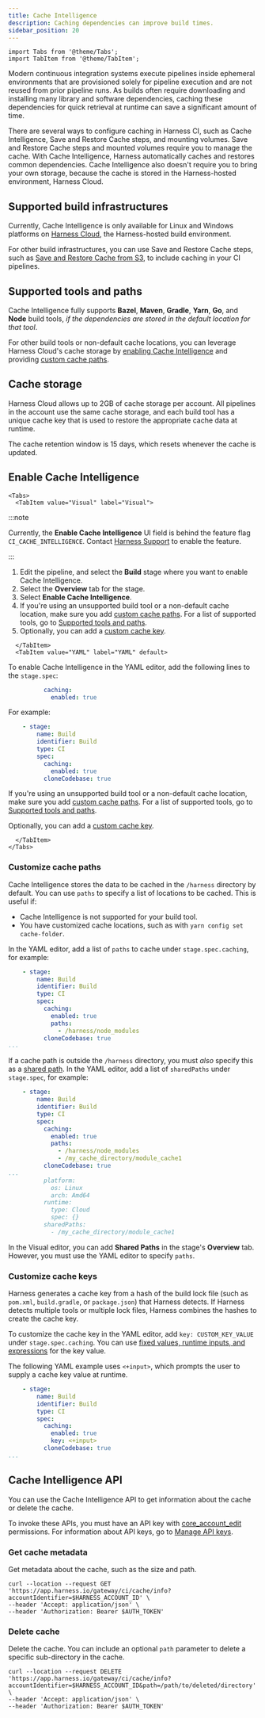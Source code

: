 ```yaml
---
title: Cache Intelligence
description: Caching dependencies can improve build times.
sidebar_position: 20
---
```


```mdx-code-block
import Tabs from '@theme/Tabs';
import TabItem from '@theme/TabItem';
```

Modern continuous integration systems execute pipelines inside ephemeral environments that are provisioned solely for pipeline execution and are not reused from prior pipeline runs. As builds often require downloading and installing many library and software dependencies, caching these dependencies for quick retrieval at runtime can save a significant amount of time.

There are several ways to configure caching in Harness CI, such as Cache Intelligence, Save and Restore Cache steps, and mounting volumes. Save and Restore Cache steps and mounted volumes require you to manage the cache. With Cache Intelligence, Harness automatically caches and restores common dependencies. Cache Intelligence also doesn't require you to bring your own storage, because the cache is stored in the Harness-hosted environment, Harness Cloud.

## Supported build infrastructures

Currently, Cache Intelligence is only available for Linux and Windows platforms on [Harness Cloud](/docs/continuous-integration/ci-quickstarts/hosted-builds-on-virtual-machines-quickstart), the Harness-hosted build environment.

For other build infrastructures, you can use Save and Restore Cache steps, such as [Save and Restore Cache from S3](./saving-cache.md), to include caching in your CI pipelines.

## Supported tools and paths

Cache Intelligence fully supports **Bazel**, **Maven**, **Gradle**, **Yarn**, **Go**, and **Node** build tools, *if the dependencies are stored in the default location for that tool*.

For other build tools or non-default cache locations, you can leverage Harness Cloud's cache storage by [enabling Cache Intelligence](#enable-cache-intelligence) and providing [custom cache paths](#customize-cache-paths).

## Cache storage

Harness Cloud allows up to 2GB of cache storage per account. All pipelines in the account use the same cache storage, and each build tool has a unique cache key that is used to restore the appropriate cache data at runtime.

The cache retention window is 15 days, which resets whenever the cache is updated.

## Enable Cache Intelligence

```mdx-code-block
<Tabs>
  <TabItem value="Visual" label="Visual">
```

:::note

Currently, the **Enable Cache Intelligence** UI field is behind the feature flag `CI_CACHE_INTELLIGENCE`. Contact [Harness Support](mailto:support@harness.io) to enable the feature.

:::

1. Edit the pipeline, and select the **Build** stage where you want to enable Cache Intelligence.
2. Select the **Overview** tab for the stage.
3. Select **Enable Cache Intelligence**.
4. If you're using an unsupported build tool or a non-default cache location, make sure you add [custom cache paths](#customize-cache-paths). For a list of supported tools, go to [Supported tools and paths](#supported-tools-and-paths).
5. Optionally, you can add a [custom cache key](#customize-cache-keys).

```mdx-code-block
  </TabItem>
  <TabItem value="YAML" label="YAML" default>
```

To enable Cache Intelligence in the YAML editor, add the following lines to the `stage.spec`:

```yaml
          caching:
            enabled: true
```

For example:

```yaml
    - stage:
        name: Build
        identifier: Build
        type: CI
        spec:
          caching:
            enabled: true
          cloneCodebase: true
```

If you're using an unsupported build tool or a non-default cache location, make sure you add [custom cache paths](#customize-cache-paths). For a list of supported tools, go to [Supported tools and paths](#supported-tools-and-paths).

Optionally, you can add a [custom cache key](#customize-cache-keys).

```mdx-code-block
  </TabItem>
</Tabs>
```

### Customize cache paths

Cache Intelligence stores the data to be cached in the `/harness` directory by default. You can use `paths` to specify a list of locations to be cached. This is useful if:

* Cache Intelligence is not supported for your build tool.
* You have customized cache locations, such as with `yarn config set cache-folder`.

<!-- when fields are added in the visual editor, add tabs here for visual & yaml -->

In the YAML editor, add a list of `paths` to cache under `stage.spec.caching`, for example:

```yaml
    - stage:
        name: Build
        identifier: Build
        type: CI
        spec:
          caching:
            enabled: true
            paths:
              - /harness/node_modules
          cloneCodebase: true
...
```

If a cache path is outside the `/harness` directory, you must *also* specify this as a [shared path](../set-up-build-infrastructure/ci-stage-settings.md#shared-paths). In the YAML editor, add a list of `sharedPaths` under `stage.spec`, for example:

```yaml
    - stage:
        name: Build
        identifier: Build
        type: CI
        spec:
          caching:
            enabled: true
            paths:
              - /harness/node_modules
              - /my_cache_directory/module_cache1
          cloneCodebase: true
...
          platform:
            os: Linux
            arch: Amd64
          runtime:
            type: Cloud
            spec: {}
          sharedPaths:
            - /my_cache_directory/module_cache1
```

In the Visual editor, you can add **Shared Paths** in the stage's **Overview** tab. However, you must use the YAML editor to specify `paths`.

### Customize cache keys

Harness generates a cache key from a hash of the build lock file (such as `pom.xml`, `build.gradle`, or `package.json`) that Harness detects. If Harness detects multiple tools or multiple lock files, Harness combines the hashes to create the cache key.

<!-- when fields are added in the visual editor, add tabs here for visual & yaml -->

To customize the cache key in the YAML editor, add `key: CUSTOM_KEY_VALUE` under `stage.spec.caching`. You can use [fixed values, runtime inputs, and expressions](/docs/platform/References/runtime-inputs) for the key value.

The following YAML example uses `<+input>`, which prompts the user to supply a cache key value at runtime.

```yaml
    - stage:
        name: Build
        identifier: Build
        type: CI
        spec:
          caching:
            enabled: true
            key: <+input>
          cloneCodebase: true
...
```

## Cache Intelligence API

You can use the Cache Intelligence API to get information about the cache or delete the cache.

To invoke these APIs, you must have an API key with [core_account_edit](/docs/platform/Resource-Development/APIs/api-permissions-reference) permissions. For information about API keys, go to [Manage API keys](/docs/platform/Resource-Development/APIs/add-and-manage-api-keys).

### Get cache metadata

Get metadata about the cache, such as the size and path.

```
curl --location --request GET 'https://app.harness.io/gateway/ci/cache/info?accountIdentifier=$HARNESS_ACCOUNT_ID' \
--header 'Accept: application/json' \
--header 'Authorization: Bearer $AUTH_TOKEN'
```

### Delete cache

Delete the cache. You can include an optional `path` parameter to delete a specific sub-directory in the cache.

```
curl --location --request DELETE 'https://app.harness.io/gateway/ci/cache/info?accountIdentifier=$HARNESS_ACCOUNT_ID&path=/path/to/deleted/directory' \
--header 'Accept: application/json' \
--header 'Authorization: Bearer $AUTH_TOKEN'
```
